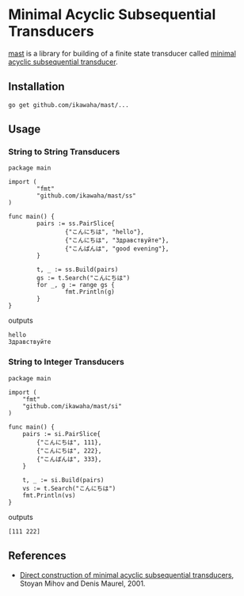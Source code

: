 # Minimal Acyclic Subsequential Transducers

[mast](http://github.com/ikawaha/mast) is a library for building of a finite state transducer called [minimal acyclic subsequential transducer](http://citeseerx.ist.psu.edu/viewdoc/download;jsessionid=CD58961193540FBC807D500663EFD451?doi=10.1.1.24.3698&rep=rep1&type=pdf).

## Installation

```
go get github.com/ikawaha/mast/...
```

## Usage

### String to String Transducers

```
package main

import (
        "fmt"
        "github.com/ikawaha/mast/ss"
)

func main() {
        pairs := ss.PairSlice{
                {"こんにちは", "hello"},
                {"こんにちは", "Здравствуйте"},
                {"こんばんは", "good evening"},
        }

        t, _ := ss.Build(pairs)
        gs := t.Search("こんにちは")
        for _, g := range gs {
                fmt.Println(g)
        }
}
```
outputs
```
hello
Здравствуйте
```

### String to Integer Transducers

```
package main

import (
	"fmt"
	"github.com/ikawaha/mast/si"
)

func main() {
	pairs := si.PairSlice{
		{"こんにちは", 111},
		{"こんにちは", 222},
		{"こんばんは", 333},
	}

	t, _ := si.Build(pairs)
	vs := t.Search("こんにちは")
	fmt.Println(vs)
}
```

outputs
```
[111 222]
```

## References
* [Direct construction of minimal acyclic subsequential transducers](http://citeseerx.ist.psu.edu/viewdoc/download;jsessionid=CD58961193540FBC807D500663EFD451?doi=10.1.1.24.3698&rep=rep1&type=pdf), Stoyan Mihov and Denis Maurel, 2001.
